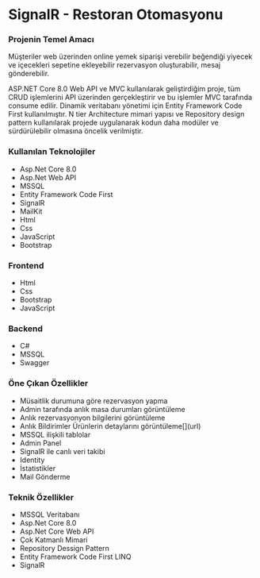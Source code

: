 <h1>SignalR - Restoran Otomasyonu</h1>
<h3>Projenin Temel Amacı</h3>
<p>Müşteriler web üzerinden online yemek siparişi verebilir beğendiği yiyecek ve içecekleri sepetine ekleyebilir rezervasyon oluşturabilir, mesaj gönderebilir.</p>
<p>ASP.NET Core 8.0 Web API ve MVC kullanılarak geliştirdiğim proje, tüm CRUD işlemlerini API üzerinden gerçekleştirir ve bu işlemler MVC tarafında consume edilir. Dinamik veritabanı yönetimi için Entity Framework Code First kullanılmıştır. N tier Architecture mimari yapısı ve Repository design pattern kullanılarak projede uygulanarak kodun daha modüler ve sürdürülebilir olmasına öncelik verilmiştir.</p>
 <h3>Kullanılan Teknolojiler</h3>
 <ul>
   <li>Asp.Net Core 8.0</li>
   <li>Asp.Net Web API</li>
   <li>MSSQL</li>
   <li>Entity Framework Code First</li>
   <li>SignalR</li>
   <li>MailKit</li>
   <li>Html</li>
   <li>Css</li>
   <li>JavaScript</li>
   <li>Bootstrap</li>
 </ul>

<h3>Frontend</h3>
 <ul>
   <li>Html</li>
   <li>Css</li>
   <li>Bootstrap</li>
   <li>JavaScript</li>
 </ul>
<h3>Backend</h3>
<ul>
  <li>C#</li>
  <li>MSSQL</li>
  <li>Swagger</li>
</ul>
<h3>Öne Çıkan Özellikler</h3>
<ul>
  <li>Müsaitlik durumuna göre rezervasyon yapma</li>
  <li>Admin tarafında anlık masa durumları görüntüleme</li>
  <li>Anlık rezervasyonyon bilgilerini görüntüleme</li>
 <li>Anlık Bildirimler Ürünlerin detaylarını görüntüleme[](url)</li>
  <li>MSSQL ilişkili tablolar</li>
  <li>Admin Panel</li>
  <li>SignalR ile canlı veri takibi</li>
  <li>Identity</li>
  <li>İstatistikler</li>
  <li>Mail Gönderme</li>
</ul>
<h3>Teknik Özellikler</h3>
<ul>
  <li>MSSQL Veritabanı</li>
  <li>Asp.Net Core 8.0</li>
  <li>Asp.Net Core Web API</li>
  <li>Çok Katmanlı Mimari</li>
  <li>Repository Dessign Pattern</li>
  <li>Entity Framework Code First LINQ</li>
  <li>SignalR</li>
</ul>




















 
